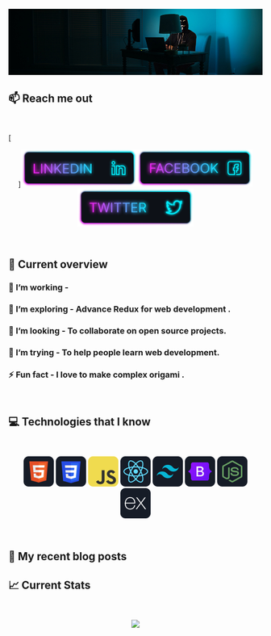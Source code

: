 ![I am a Junior Front-end developer. ](https://github.com/FahadMridha/FahadMridha/blob/main/images/githubcover.png)

## :mailbox: Reach me out

<br />

[<p align="center"> ][<img height="75" src="https://github.com/fahadmridha/fahadmridha/blob/main/images/icons/linkedin.png">](https://www.linkedin.com/in/md-badsha-fahadh/)[<img height="75" src="https://github.com/FahadMridha/FahadMridha/blob/main/images/icons/Facebook.png">](https://www.facebook.com/badsha.sohel/)[<img height="75" src="https://github.com/FahadMridha/FahadMridha/blob/main/images/icons/Twitter.png"> </p>](https://twitter.com/Badsha_Fahadh)

<br />

## :eyes: Current overview

<div align="left">
<!-- <a href="https://app.daily.dev/mir"><img align="right" src="https://github.com/mir-hussain/mir-hussain/blob/main/devcard.svg" width="200" alt="Mir Hussain's Dev Card"/></a> -->
</div>

### 🔭 I’m working -

### 🌱 I’m exploring - Advance Redux for web development .

### 👯 I’m looking - To collaborate on open source projects.

### 🤔 I’m trying - To help people learn web development.

### ⚡ Fun fact - I love to make complex origami .

<br />

## :computer: Technologies that I know

<br>
<p align="center">
<img src="https://github.com/FahadMridha/FahadMridha/blob/main/images/icons/HTML.png"/>
<img src="https://github.com/FahadMridha/FahadMridha/blob/main/images/icons/css.png"/>
<img src="https://github.com/FahadMridha/FahadMridha/blob/main/images/icons/JavaScript.png"/>
<img src="https://github.com/FahadMridha/FahadMridha/blob/main/images/icons/react.png"/>
<img src="https://github.com/FahadMridha/FahadMridha/blob/main/images/icons/tailwind.png"/>
<img src="https://github.com/FahadMridha/FahadMridha/blob/main/images/icons/Bootsrap.png"/>
<img src="https://github.com/FahadMridha/FahadMridha/blob/main/images/icons/node.png"/>
<img src="https://github.com/FahadMridha/FahadMridha/blob/main/images/icons/express.png"/>
</p><br/>

## :book: My recent blog posts

<!-- BLOG-POST-LIST:START -->
<!--
- [Common interview questions that you need to know as a junior JavaScript developer.](https://dev.to/mirhussain/common-interview-questions-that-you-need-to-know-as-a-junior-javascript-developer-29a6)
- [What the heck is JSX in React.](https://dev.to/mirhussain/what-the-heck-is-jsx-in-react-3f0a)
- [A cleaner approach to write JavaScript &lpar;Bonus tips in the end.&rpar;](https://dev.to/mirhussain/a-cleaner-approach-to-write-javascript-bonus-tips-in-the-end-58ng) -->
<!-- BLOG-POST-LIST:END -->

## :chart_with_upwards_trend: Current Stats

<br />
<p align="center">
  <img width="60%" src="https://github-readme-streak-stats.herokuapp.com/?user=FahadMridha&background=0D1117&sideNums=FFFFFF&sideLabels=9A9A9A&currStreakNum=FB8C00&dates=6E6E6E" />
</p>
